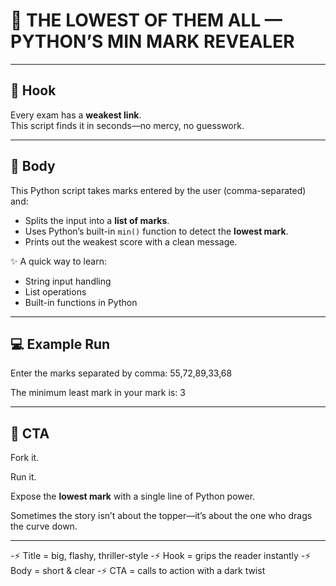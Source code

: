 # 🔮 THE LOWEST OF THEM ALL — PYTHON’S MIN MARK REVEALER 

---

## 🎯 Hook  

Every exam has a **weakest link**.  
This script finds it in seconds—no mercy, no guesswork.  

---

## 📜 Body  

This Python script takes marks entered by the user (comma-separated) and:  

- Splits the input into a **list of marks**.  
- Uses Python’s built-in `min()` function to detect the **lowest mark**.  
- Prints out the weakest score with a clean message.  

✨ A quick way to learn:  
- String input handling  
- List operations  
- Built-in functions in Python  

---
## 💻 Example Run  

Enter the marks separated by comma: 55,72,89,33,68

The minimum least mark in your mark is: 3

---

## 🚀 CTA  

Fork it.  

Run it.  

Expose the **lowest mark** with a single line of Python power.  

Sometimes the story isn’t about the topper—it’s about the one who drags the curve down.  

---

-⚡ Title = big, flashy, thriller-style
-⚡ Hook = grips the reader instantly
-⚡ Body = short & clear
-⚡ CTA = calls to action with a dark twist
